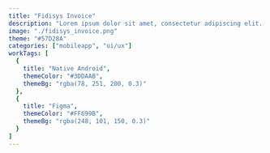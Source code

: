 ```yaml
---
title: "Fidisys Invoice"
description: "Lorem ipsum dolor sit amet, consectetur adipiscing elit. Et, venenatis sit urna, purus non egestas."
image: "./fidisys_invoice.png"
theme: "#57D28A"
categories: ["mobileapp", "ui/ux"]
workTags: [
  {
    title: "Native Android",
    themeColor: "#3DDAAB",
    themeBg: "rgba(78, 251, 200, 0.3)"
  },
  {
    title: "Figma",
    themeColor: "#FF699B",
    themeBg: "rgba(248, 101, 150, 0.3)"
  }
]
---
```

